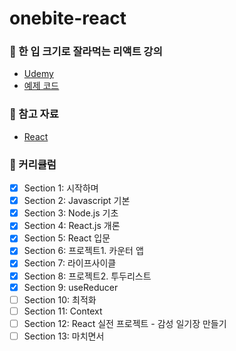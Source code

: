 # onebite-react

### 📗 한 입 크기로 잘라먹는 리액트 강의

- [Udemy](https://www.udemy.com/course/winterlood-react-basic/)
- [예제 코드](https://winterlood.notion.site/a873435b477f433ea04a359f89380cc5?v=1bfd06a98a594ce6a4c158f4aafbe0b2)

### 📄 참고 자료

- [React](https://ko.react.dev/)

### 🚀 커리큘럼

- [x] Section 1: 시작하며
- [x] Section 2: Javascript 기본
- [x] Section 3: Node.js 기초
- [x] Section 4: React.js 개론
- [x] Section 5: React 입문
- [x] Section 6: 프로젝트1. 카운터 앱
- [x] Section 7: 라이프사이클
- [x] Section 8: 프로젝트2. 투두리스트
- [x] Section 9: useReducer
- [ ] Section 10: 최적화
- [ ] Section 11: Context
- [ ] Section 12: React 실전 프로젝트 - 감성 일기장 만들기
- [ ] Section 13: 마치면서
